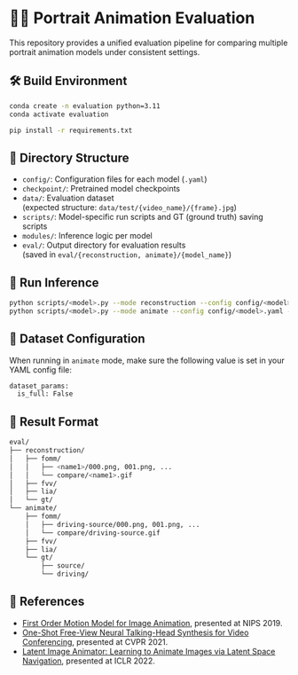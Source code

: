 # 🧑‍🎨 Portrait Animation Evaluation

This repository provides a unified evaluation pipeline for comparing multiple portrait animation models under consistent settings.


## 🛠️ Build Environment

```bash
conda create -n evaluation python=3.11
conda activate evaluation

pip install -r requirements.txt
```


## 📁 Directory Structure

- `config/`: Configuration files for each model (`.yaml`)
- `checkpoint/`: Pretrained model checkpoints
- `data/`: Evaluation dataset  
  (expected structure: `data/test/{video_name}/{frame}.jpg`)
- `scripts/`: Model-specific run scripts and GT (ground truth) saving scripts
- `modules/`: Inference logic per model
- `eval/`: Output directory for evaluation results  
  (saved in `eval/{reconstruction, animate}/{model_name}`)


## 🚀 Run Inference

```bash
python scripts/<model>.py --mode reconstruction --config config/<model>.yaml --checkpoint checkpoint/<model>.pth
python scripts/<model>.py --mode animate --config config/<model>.yaml --checkpoint checkpoint/<model>.pth
```


## 🔧 Dataset Configuration

When running in `animate` mode, make sure the following value is set in your YAML config file:

```bash
dataset_params:
  is_full: False
```


## 💾 Result Format

```bash
eval/
├── reconstruction/
│   ├── fomm/
│   │   ├── <name1>/000.png, 001.png, ...
│   │   └── compare/<name1>.gif
│   ├── fvv/
│   ├── lia/
│   └── gt/
└── animate/
    ├── fomm/
    │   ├── driving-source/000.png, 001.png, ...
    │   └── compare/driving-source.gif
    ├── fvv/
    ├── lia/
    └── gt/
        ├── source/
        └── driving/
```


## 🔗 References

- [First Order Motion Model for Image Animation](https://github.com/AliaksandrSiarohin/first-order-model), presented at NIPS 2019.
- [One-Shot Free-View Neural Talking-Head Synthesis for Video Conferencing](https://github.com/zhanglonghao1992/One-Shot_Free-View_Neural_Talking_Head_Synthesis), presented at CVPR 2021.
- [Latent Image Animator: Learning to Animate Images via Latent Space Navigation](https://github.com/wyhsirius/LIA), presented at ICLR 2022.
